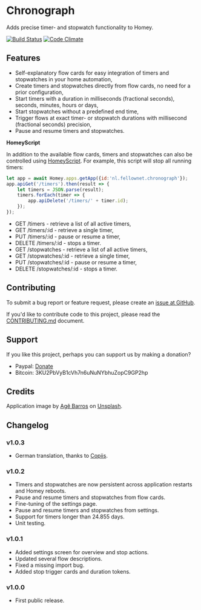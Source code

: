 # Chronograph

Adds precise timer- and stopwatch functionality to Homey.

[![Build Status](https://travis-ci.com/fellownet/chronograph.svg?branch=master)](https://travis-ci.com/fellownet/chronograph)
[![Code Climate](https://codeclimate.com/github/fellownet/chronograph/badges/gpa.svg)](https://codeclimate.com/github/fellownet/chronograph)

## Features

* Self-explanatory flow cards for easy integration of timers and stopwatches in your home automation,
* Create timers and stopwatches directly from flow cards, no need for a prior configuration,
* Start timers with a duration in milliseconds (fractional seconds), seconds, minutes, hours or days,
* Start stopwatches without a predefined end time,
* Trigger flows at exact timer- or stopwatch durations with millisecond (fractional seconds) precision,
* Pause and resume timers and stopwatches.

**HomeyScript**

In addition to the available flow cards, timers and stopwatches can also be controlled using [HomeyScript](https://homeyscript.homey.app).
For example, this script will stop all running timers:

```javascript
let app = await Homey.apps.getApp({id:'nl.fellownet.chronograph'});
app.apiGet('/timers').then(result => {
	let timers = JSON.parse(result);
	timers.forEach(timer => {
		app.apiDelete('/timers/' + timer.id);
	});
});
```

* GET /timers - retrieve a list of all active timers,
* GET /timers/:id - retrieve a single timer,
* PUT /timers/:id - pause or resume a timer,
* DELETE /timers/:id - stops a timer.
* GET /stopwatches - retrieve a list of all active timers,
* GET /stopwatches/:id - retrieve a single timer,
* PUT /stopwatches/:id - pause or resume a timer,
* DELETE /stopwatches/:id - stops a timer.

## Contributing

To submit a bug report or feature request, please create an [issue at GitHub](https://github.com/fellownet/chronograph/issues/new).

If you'd like to contribute code to this project, please read the
[CONTRIBUTING.md](https://github.com/fellownet/chronograph/blob/master/CONTRIBUTING.md) document.

## Support

If you like this project, perhaps you can support us by making a donation?
- Paypal: [Donate](https://www.paypal.com/cgi-bin/webscr?cmd=_s-xclick&hosted_button_id=VQNGE3N5L6MKS)
- Bitcoin: 3KU2PbVyB1cVh7n6uNuNYbhuZopC9GP2hp

## Credits

Application image by [Agê Barros](https://unsplash.com/@agebarros?utm_source=unsplash&utm_medium=referral&utm_content=creditCopyText) on [Unsplash](https://unsplash.com/search/photos/time?utm_source=unsplash&utm_medium=referral&utm_content=creditCopyText).

## Changelog

### v1.0.3

* German translation, thanks to [Copiis](https://github.com/copiis).

### v1.0.2

* Timers and stopwatches are now persistent across application restarts and Homey reboots.
* Pause and resume timers and stopwatches from flow cards.
* Fine-tuning of the settings page.
* Pause and resume timers and stopwatches from settings.
* Support for timers longer than 24.855 days.
* Unit testing.

### v1.0.1

* Added settings screen for overview and stop actions.
* Updated several flow descriptions.
* Fixed a missing import bug.
* Added stop trigger cards and duration tokens.

### v1.0.0

* First public release.
